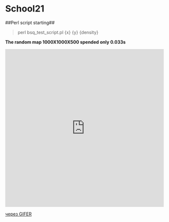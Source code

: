 School21
========


##Perl script starting##

>perl bsq_test_script.pl {x} {y} {density}




**The random map 1000X1000X500 spended only 0.033s**

<div style="padding-top:100.000%;position:relative;"><iframe src="https://gifer.com/embed/fyE2" width="100%" height="100%" style='position:absolute;top:0;left:0;' frameBorder="0" allowFullScreen></iframe></div><p><a href="https://gifer.com">через GIFER</a></p>


